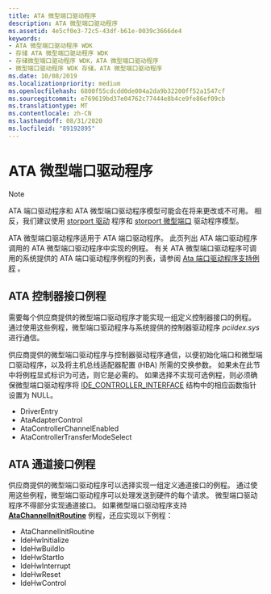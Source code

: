 ```yaml
---
title: ATA 微型端口驱动程序
description: ATA 微型端口驱动程序
ms.assetid: 4e5cf0e3-72c5-43df-b61e-0039c3666de4
keywords:
- ATA 微型端口驱动程序 WDK
- 存储 ATA 微型端口驱动程序 WDK
- 存储微型端口驱动程序 WDK，ATA 微型端口驱动程序
- 微型端口驱动程序 WDK 存储，ATA 微型端口驱动程序
ms.date: 10/08/2019
ms.localizationpriority: medium
ms.openlocfilehash: 6800f55cdcdd0de004a2da9b32200ff52a1547cf
ms.sourcegitcommit: e769619bd37e04762c77444e8b4ce9fe86ef09cb
ms.translationtype: MT
ms.contentlocale: zh-CN
ms.lasthandoff: 08/31/2020
ms.locfileid: "89192895"
---
```

# <a name="ata-miniport-drivers"></a>ATA 微型端口驱动程序

> [!NOTE]
> ATA 端口驱动程序和 ATA 微型端口驱动程序模型可能会在将来更改或不可用。 相反，我们建议使用 [storport 驱动](https://docs.microsoft.com/windows-hardware/drivers/storage/storport-driver) 程序和 [storport 微型端口](./storport-miniport-drivers.md) 驱动程序模型。

ATA 微型端口驱动程序适用于 ATA 端口驱动程序。 此页列出 ATA 端口驱动程序调用的 ATA 微型端口驱动程序中实现的例程。 有关 ATA 微型端口驱动程序可调用的系统提供的 ATA 端口驱动程序例程的列表，请参阅 [Ata 端口驱动程序支持例程](ata-port-driver-support-routines.md) 。

## <a name="ata-controller-interface-routines"></a>ATA 控制器接口例程

需要每个供应商提供的微型端口驱动程序才能实现一组定义控制器接口的例程。 通过使用这些例程，微型端口驱动程序与系统提供的控制器驱动程序 *pciidex.sys*进行通信。

供应商提供的微型端口驱动程序与控制器驱动程序通信，以便初始化端口和微型端口驱动程序，以及将主机总线适配器配置 (HBA) 所需的交换参数。 如果未在此节中将例程显式标识为可选，则它是必需的。 如果选择不实现可选例程，则必须确保微型端口驱动程序将 [IDE_CONTROLLER_INTERFACE](/windows-hardware/drivers/ddi/irb/ns-irb-_ide_controller_interface) 结构中的相应函数指针设置为 NULL。

- DriverEntry
- AtaAdapterControl
- AtaControllerChannelEnabled
- AtaControllerTransferModeSelect

## <a name="ata-channel-interface-routines"></a>ATA 通道接口例程

供应商提供的微型端口驱动程序可以选择实现一组定义通道接口的例程。 通过使用这些例程，微型端口驱动程序可以处理发送到硬件的每个请求。 微型端口驱动程序不得部分实现通道接口。 如果微型端口驱动程序支持 [**AtaChannelInitRoutine**](/windows-hardware/drivers/ddi/irb/nf-irb-ataportinitializeex) 例程，还应实现以下例程：

- AtaChannelInitRoutine
- IdeHwInitialize
- IdeHwBuildIo
- IdeHwStartIo
- IdeHwInterrupt
- IdeHwReset
- IdeHwControl